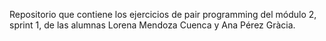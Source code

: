 Repositorio que contiene los ejercicios de pair programming del módulo 2, sprint 1, de las alumnas Lorena Mendoza Cuenca y Ana Pérez Gràcia.

